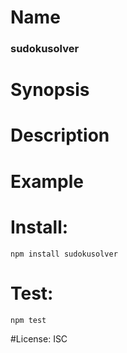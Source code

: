 # Name

### sudokusolver

# Synopsis

# Description

# Example

# Install:

`npm install sudokusolver`

# Test:

`npm test`

#License:
ISC
